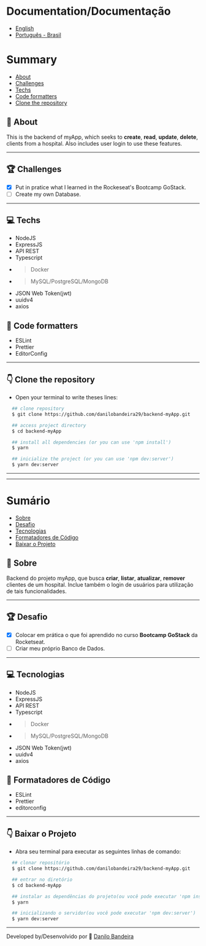 # Documentation/Documentação
- [English](#-Summary)
- [Português - Brasil](#-Sumário)

# Summary
- [About](#-About)
- [Challenges](#-Challenges)
- [Techs](#-Techs)
- [Code formatters](#-Code-formatters)
- [Clone the repository](#-Clone-the-repository)


## 📝 About
This is the backend of myApp, which seeks to **create**, **read**, **update**, **delete**,
clients from a hospital. Also includes user login to use these features.

---

## 🏆 Challenges
- [x] Put in pratice what I learned in the Rockeseat's Bootcamp GoStack.
- [ ] Create my own Database.
---

## 💻 Techs
- NodeJS
- ExpressJS
- API REST
- Typescript
- > Docker
- > MySQL/PostgreSQL/MongoDB
- JSON Web Token(jwt)
- uuidv4
- axios
## 💅 Code formatters
- ESLint
- Prettier
- EditorConfig

---

## 👇 Clone the repository
- Open your terminal to write theses lines:
```bash
  ## clone repository
  $ git clone https://github.com/danilobandeira29/backend-myApp.git

  ## access project directory
  $ cd backend-myApp

  ## install all dependencies (or you can use 'npm install')
  $ yarn

  ## inicialize the project (or you can use 'npm dev:server')
  $ yarn dev:server
```

---
---

# Sumário
- [Sobre](#-Sobre)
- [Desafio](#-Desafio)
- [Tecnologias](#-Tecnologias)
- [Formatadores de Código](#-Formatadores-de-Código)
- [Baixar o Projeto](#-Baixar-o-Projeto)


## 📝 Sobre
Backend do projeto myApp, que busca **criar**, **listar**, **atualizar**, **remover** clientes de um hospital. Inclue também o login de usuários para utilização de tais funcionalidades.

---

## 🏆 Desafio
- [x] Colocar em prática o que foi aprendido no curso **Bootcamp GoStack** da Rocketseat.
- [ ] Criar meu próprio Banco de Dados.
---

## 💻 Tecnologias
- NodeJS
- ExpressJS
- API REST
- Typescript
- > Docker
- > MySQL/PostgreSQL/MongoDB
- JSON Web Token(jwt)
- uuidv4
- axios

## 💅 Formatadores de Código
- ESLint
- Prettier
- editorconfig

---

## 👇 Baixar o Projeto
- Abra seu terminal para executar as seguintes linhas de comando:
```bash
  ## clonar repositório
  $ git clone https://github.com/danilobandeira29/backend-myApp.git

  ## entrar no diretório
  $ cd backend-myApp

  ## instalar as dependências do projeto(ou você pode executar 'npm install')
  $ yarn

  ## inicializando o servidor(ou você pode executar 'npm dev:server')
  $ yarn dev:server
```

---

Developed by/Desenvolvido por 👻 [Danilo Bandeira](https://www.linkedin.com/in/danilo-bandeira-4411851a4/)
